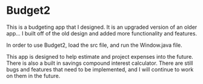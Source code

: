 # Budget2
This is a budgeting app that I designed. It is an upgraded version of an older app... I built off of the old design and added more functionality and features.

In order to use Budget2, load the src file, and run the Window.java file.

This app is designed to help estimate and project expenses into the future. There is also a built in savings compound interest calculator.
There are still bugs and features that need to be implemented, and I will continue to work on them in the future.
